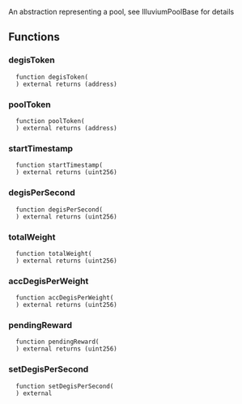 An abstraction representing a pool, see IlluviumPoolBase for details




## Functions
### degisToken
```solidity
  function degisToken(
  ) external returns (address)
```




### poolToken
```solidity
  function poolToken(
  ) external returns (address)
```




### startTimestamp
```solidity
  function startTimestamp(
  ) external returns (uint256)
```




### degisPerSecond
```solidity
  function degisPerSecond(
  ) external returns (uint256)
```




### totalWeight
```solidity
  function totalWeight(
  ) external returns (uint256)
```




### accDegisPerWeight
```solidity
  function accDegisPerWeight(
  ) external returns (uint256)
```




### pendingReward
```solidity
  function pendingReward(
  ) external returns (uint256)
```




### setDegisPerSecond
```solidity
  function setDegisPerSecond(
  ) external
```




